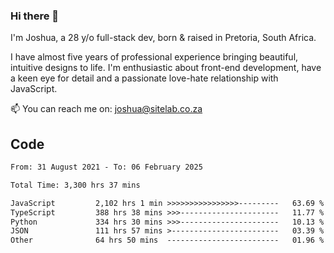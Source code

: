 ### Hi there 👋

I'm Joshua, a 28 y/o full-stack dev, born & raised in Pretoria, South Africa. 

I have almost five years of professional experience bringing beautiful, intuitive designs to life. I'm enthusiastic about front-end development, have a keen eye for detail and a passionate love-hate relationship with JavaScript.

📫 You can reach me on: joshua@sitelab.co.za

## **Code**

<!--START_SECTION:waka-->

```txt
From: 31 August 2021 - To: 06 February 2025

Total Time: 3,300 hrs 37 mins

JavaScript         2,102 hrs 1 min >>>>>>>>>>>>>>>>---------   63.69 %
TypeScript         388 hrs 38 mins >>>----------------------   11.77 %
Python             334 hrs 30 mins >>>----------------------   10.13 %
JSON               111 hrs 57 mins >------------------------   03.39 %
Other              64 hrs 50 mins  -------------------------   01.96 %
```

<!--END_SECTION:waka-->
